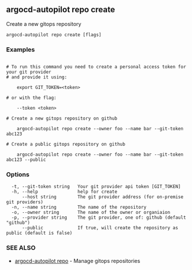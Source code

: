 ## argocd-autopilot repo create

Create a new gitops repository

```
argocd-autopilot repo create [flags]
```

### Examples

```

# To run this command you need to create a personal access token for your git provider
# and provide it using:
    
    export GIT_TOKEN=<token>

# or with the flag:
    
    --token <token>

# Create a new gitops repository on github
    
    argocd-autopilot repo create --owner foo --name bar --git-token abc123

# Create a public gitops repository on github
    
    argocd-autopilot repo create --owner foo --name bar --git-token abc123 --public

```

### Options

```
  -t, --git-token string   Your git provider api token [GIT_TOKEN]
  -h, --help               help for create
      --host string        The git provider address (for on-premise git providers)
  -n, --name string        The name of the repository
  -o, --owner string       The name of the owner or organiaion
  -p, --provider string    The git provider, one of: github (default "github")
      --public             If true, will create the repository as public (default is false)
```

### SEE ALSO

* [argocd-autopilot repo](argocd-autopilot_repo.md)	 - Manage gitops repositories

